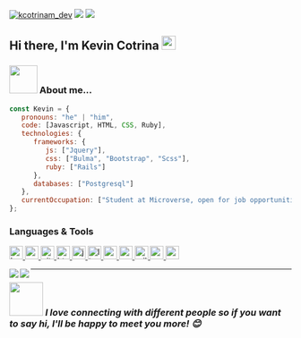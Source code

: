 <a href="https://twitter.com/kcotrinam_dev" target="blank"><img src="https://img.shields.io/twitter/follow/kcotrinam_dev?logo=twitter&style=for-the-badge" alt="kcotrinam_dev" /></a>
![](https://img.shields.io/static/v1?label=kevincotrina&message=LinkedIn&color=blue&style=for-the-badge)
![](http://estruyf-github.azurewebsites.net/api/VisitorHit?user=kcotrinam&countColorcountColor&countColor=%237B1E7A)


## Hi there, I'm Kevin Cotrina <img src="https://media.giphy.com/media/hvRJCLFzcasrR4ia7z/giphy.gif" width="25px">

### <img src="https://media.giphy.com/media/VgCDAzcKvsR6OM0uWg/giphy.gif" width="50"> About me...
```javascript
const Kevin = {
   pronouns: "he" | "him",
   code: [Javascript, HTML, CSS, Ruby],
   technologies: {
      frameworks: {
         js: ["Jquery"],
         css: ["Bulma", "Bootstrap", "Scss"],
         ruby: ["Rails"]
      },
      databases: ["Postgresql"]
   },
   currentOccupation: ["Student at Microverse, open for job opportunities"]
};
```
### Languages & Tools
<p align="left">
  <a href="https://getbootstrap.com" target="_blank">
    <img src="https://devicons.github.io/devicon/devicon.git/icons/bootstrap/bootstrap-plain.svg" alt="bootstrap" width="24" height="24"/>
  </a>
  <a href="https://www.w3schools.com/css/" target="_blank">
    <img src="https://devicons.github.io/devicon/devicon.git/icons/css3/css3-original-wordmark.svg" alt="css3" width="24" height="24"/>
  </a>
  <a href="https://git-scm.com/" target="_blank">
    <img src="https://www.vectorlogo.zone/logos/git-scm/git-scm-icon.svg" alt="git" width="24" height="24"/>
  </a>
  <a href="https://www.w3.org/html/" target="_blank">
    <img src="https://devicons.github.io/devicon/devicon.git/icons/html5/html5-original-wordmark.svg" alt="html5" width="24" height="24"/>
  </a>
  <a href="https://developer.mozilla.org/en-US/docs/Web/JavaScript" target="_blank">
    <img src="https://devicons.github.io/devicon/devicon.git/icons/javascript/javascript-original.svg" alt="javascript" width="24" height="24"/>
  </a>
  <a href="https://www.linux.org/" target="_blank">
    <img src="https://devicons.github.io/devicon/devicon.git/icons/linux/linux-original.svg" alt="linux" width="24" height="24"/>
  </a>
  <a href="https://www.postgresql.org" target="_blank">
    <img src="https://devicons.github.io/devicon/devicon.git/icons/postgresql/postgresql-original-wordmark.svg" alt="postgresql" width="24" height="24"/>
  </a>
  <a href="https://pugjs.org" target="_blank">
    <img src="https://cdn.worldvectorlogo.com/logos/pug.svg" alt="pug" width="24" height="24"/>
  </a>
  <a href="https://rubyonrails.org" target="_blank">
    <img src="https://devicons.github.io/devicon/devicon.git/icons/rails/rails-original-wordmark.svg" alt="rails" width="24" height="24"/>
  </a>
  <a href="https://www.ruby-lang. org/en/" target="_blank">
    <img src="https://devicons.github.io/devicon/devicon.git/icons/ruby/ruby-original-wordmark.svg" alt="ruby" width="24" height="24"/>
  </a>
  <a href="https://sass-lang.com" target="_blank">
    <img src="https://devicons.github.io/devicon/devicon.git/icons/sass/sass-original.svg" alt="sass" width="24" height="24"/>
  </a>
</p>

<img align="left" src="https://github-readme-stats.vercel.app/api?username=kcotrinam&show_icons=true&theme=jolly" />
<img align="left" src="https://github-readme-stats.vercel.app/api/top-langs/?username=kcotrinam&layout=compact&theme=jolly" />

---
### <img src="https://media.giphy.com/media/LnQjpWaON8nhr21vNW/giphy.gif" width="60"> <em><b>I love connecting with different people</b> so if you want to say <b>hi, I'll be happy to meet you more!</b> 😊</em>
